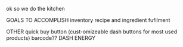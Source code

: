 ok so we do the kitchen

GOALS TO ACCOMPLISH
inventory
recipe and ingredient fufilment

OTHER
quick buy button (cust-omizeable dash buttons for most used products)
barcode??
DASH ENERGY
